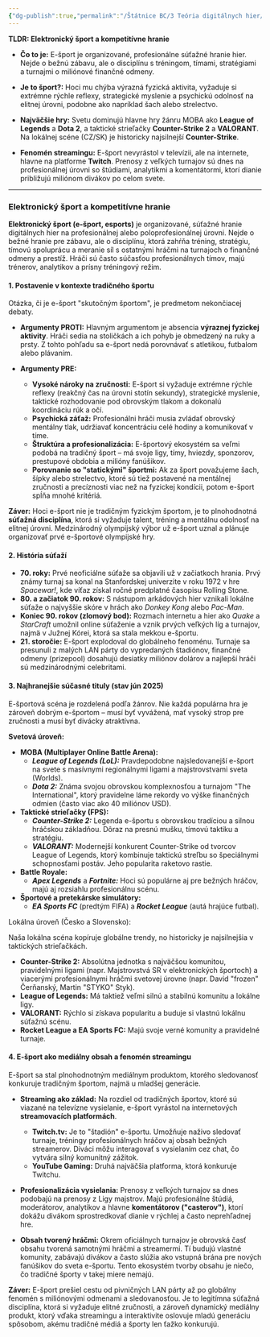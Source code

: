 ```yaml
---
{"dg-publish":true,"permalink":"/Štátnice BC/3 Teória digitálnych hier/31 Elektronický šport/","created":"2025-06-21T00:07:51.807+02:00","updated":"2025-06-28T19:47:39.948+02:00"}
---
```


**TLDR: Elektronický šport a kompetitívne hranie**

- **Čo to je:** E-šport je organizované, profesionálne súťažné hranie hier. Nejde o bežnú zábavu, ale o disciplínu s tréningom, tímami, stratégiami a turnajmi o miliónové finančné odmeny.
    
- **Je to šport?:** Hoci mu chýba výrazná fyzická aktivita, vyžaduje si extrémne rýchle reflexy, strategické myslenie a psychickú odolnosť na elitnej úrovni, podobne ako napríklad šach alebo strelectvo.
    
- **Najväčšie hry:** Svetu dominujú hlavne hry žánru MOBA ako **League of Legends** a **Dota 2**, a taktické strieľačky **Counter-Strike 2** a **VALORANT**. Na lokálnej scéne (CZ/SK) je historicky najsilnejší **Counter-Strike**.
    
- **Fenomén streamingu:** E-šport nevyrástol v televízii, ale na internete, hlavne na platforme **Twitch**. Prenosy z veľkých turnajov sú dnes na profesionálnej úrovni so štúdiami, analytikmi a komentátormi, ktorí dianie približujú miliónom divákov po celom svete.

---

### **Elektronický šport a kompetitívne hranie**

**Elektronický šport (e-šport, esports)** je organizované, súťažné hranie digitálnych hier na profesionálnej alebo poloprofesionálnej úrovni. Nejde o bežné hranie pre zábavu, ale o disciplínu, ktorá zahŕňa tréning, stratégiu, tímovú spoluprácu a meranie síl s ostatnými hráčmi na turnajoch o finančné odmeny a prestíž. Hráči sú často súčasťou profesionálnych tímov, majú trénerov, analytikov a prísny tréningový režim.

#### **1. Postavenie v kontexte tradičného športu**

Otázka, či je e-šport "skutočným športom", je predmetom nekončiacej debaty.

- **Argumenty PROTI:** Hlavným argumentom je absencia **výraznej fyzickej aktivity**. Hráči sedia na stoličkách a ich pohyb je obmedzený na ruky a prsty. Z tohto pohľadu sa e-šport nedá porovnávať s atletikou, futbalom alebo plávaním.
    
- **Argumenty PRE:**
    
    - **Vysoké nároky na zručnosti:** E-šport si vyžaduje extrémne rýchle reflexy (reakčný čas na úrovni stotín sekundy), strategické myslenie, taktické rozhodovanie pod obrovským tlakom a dokonalú koordináciu rúk a očí.
    - **Psychická záťaž:** Profesionálni hráči musia zvládať obrovský mentálny tlak, udržiavať koncentráciu celé hodiny a komunikovať v tíme.
    - **Štruktúra a profesionalizácia:** E-športový ekosystém sa veľmi podobá na tradičný šport – má svoje ligy, tímy, hviezdy, sponzorov, prestupové obdobia a milióny fanúšikov.
    - **Porovnanie so "statickými" športmi:** Ak za šport považujeme šach, šípky alebo strelectvo, ktoré sú tiež postavené na mentálnej zručnosti a precíznosti viac než na fyzickej kondícii, potom e-šport spĺňa mnohé kritériá.

**Záver:** Hoci e-šport nie je tradičným fyzickým športom, je to plnohodnotná **súťažná disciplína**, ktorá si vyžaduje talent, tréning a mentálnu odolnosť na elitnej úrovni. Medzinárodný olympijský výbor už e-šport uznal a plánuje organizovať prvé e-športové olympijské hry.

#### **2. História súťaží**

- **70. roky:** Prvé neoficiálne súťaže sa objavili už v začiatkoch hrania. Prvý známy turnaj sa konal na Stanfordskej univerzite v roku 1972 v hre _Spacewar!_, kde víťaz získal ročné predplatné časopisu Rolling Stone.
- **80. a začiatok 90. rokov:** S nástupom arkádových hier vznikali lokálne súťaže o najvyššie skóre v hrách ako _Donkey Kong_ alebo _Pac-Man_.
- **Koniec 90. rokov (zlomový bod):** Rozmach internetu a hier ako _Quake_ a _StarCraft_ umožnil online súťaženie a vznik prvých veľkých líg a turnajov, najmä v Južnej Kórei, ktorá sa stala mekkou e-športu.
- **21. storočie:** E-šport explodoval do globálneho fenoménu. Turnaje sa presunuli z malých LAN párty do vypredaných štadiónov, finančné odmeny (prizepool) dosahujú desiatky miliónov dolárov a najlepší hráči sú medzinárodnými celebritami.

#### **3. Najhranejšie súčasné tituly (stav jún 2025)**

E-športová scéna je rozdelená podľa žánrov. Nie každá populárna hra je zároveň dobrým e-športom – musí byť vyvážená, mať vysoký strop pre zručnosti a musí byť divácky atraktívna.

**Svetová úroveň:**

- **MOBA (Multiplayer Online Battle Arena):**
    - _**League of Legends (LoL):**_ Pravdepodobne najsledovanejší e-šport na svete s masívnymi regionálnymi ligami a majstrovstvami sveta (Worlds).
    - _**Dota 2:**_ Známa svojou obrovskou komplexnosťou a turnajom "The International", ktorý pravidelne láme rekordy vo výške finančných odmien (často viac ako 40 miliónov USD).
- **Taktické strieľačky (FPS):**
    - _**Counter-Strike 2:**_ Legenda e-športu s obrovskou tradíciou a silnou hráčskou základňou. Dôraz na presnú mušku, tímovú taktiku a stratégiu.
    - _**VALORANT:**_ Modernejší konkurent Counter-Strike od tvorcov League of Legends, ktorý kombinuje taktickú streľbu so špeciálnymi schopnosťami postáv. Jeho popularita raketovo rastie.
- **Battle Royale:**
    - _**Apex Legends**_ a _**Fortnite:**_ Hoci sú populárne aj pre bežných hráčov, majú aj rozsiahlu profesionálnu scénu.
- **Športové a pretekárske simulátory:**
    - _**EA Sports FC**_ (predtým FIFA) a _**Rocket League**_ (autá hrajúce futbal).

Lokálna úroveň (Česko a Slovensko):

Naša lokálna scéna kopíruje globálne trendy, no historicky je najsilnejšia v taktických strieľačkách.

- **Counter-Strike 2:** Absolútna jednotka s najväčšou komunitou, pravidelnými ligami (napr. Majstrovstvá SR v elektronických športoch) a viacerými profesionálnymi hráčmi svetovej úrovne (napr. David "frozen" Čerňanský, Martin "STYKO" Styk).
- **League of Legends:** Má taktiež veľmi silnú a stabilnú komunitu a lokálne ligy.
- **VALORANT:** Rýchlo si získava popularitu a buduje si vlastnú lokálnu súťažnú scénu.
- **Rocket League a EA Sports FC:** Majú svoje verné komunity a pravidelné turnaje.

#### **4. E-šport ako mediálny obsah a fenomén streamingu**

E-šport sa stal plnohodnotným mediálnym produktom, ktorého sledovanosť konkuruje tradičným športom, najmä u mladšej generácie.

- **Streaming ako základ:** Na rozdiel od tradičných športov, ktoré sú viazané na televízne vysielanie, e-šport vyrástol na internetových **streamovacích platformách**.
    
    - **Twitch.tv:** Je to "štadión" e-športu. Umožňuje naživo sledovať turnaje, tréningy profesionálnych hráčov aj obsah bežných streamerov. Diváci môžu interagovať s vysielaním cez chat, čo vytvára silný komunitný zážitok.
    - **YouTube Gaming:** Druhá najväčšia platforma, ktorá konkuruje Twitchu.
- **Profesionalizácia vysielania:** Prenosy z veľkých turnajov sa dnes podobajú na prenosy z Ligy majstrov. Majú profesionálne štúdiá, moderátorov, analytikov a hlavne **komentátorov ("casterov")**, ktorí dokážu divákom sprostredkovať dianie v rýchlej a často neprehľadnej hre.
    
- **Obsah tvorený hráčmi:** Okrem oficiálnych turnajov je obrovská časť obsahu tvorená samotnými hráčmi a streamermi. Tí budujú vlastné komunity, zabávajú divákov a často slúžia ako vstupná brána pre nových fanúšikov do sveta e-športu. Tento ekosystém tvorby obsahu je niečo, čo tradičné športy v takej miere nemajú.
    

**Záver:** E-šport prešiel cestu od pivničných LAN párty až po globálny fenomén s miliónovými odmenami a sledovanosťou. Je to legitímna súťažná disciplína, ktorá si vyžaduje elitné zručnosti, a zároveň dynamický mediálny produkt, ktorý vďaka streamingu a interaktivite oslovuje mladú generáciu spôsobom, akému tradičné médiá a športy len ťažko konkurujú.